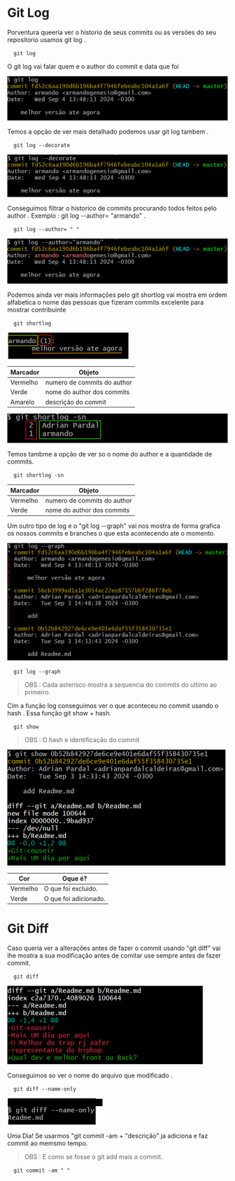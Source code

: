 <h1>Git Log</h1>

<p>Porventura queeria ver o historio de seus commits ou as versões do seu repositorio usamos git log . </p>

```
  git log
```
<p>O git log vai falar quem e o author do commit e data que foi   </p>

<img src="Imagens De Ilustração/git_log.png" >


<p>Temos a opção de ver mais detalhado podemos usar git log tambem .</p>

```
  git log --decorate
```

<img src="Imagens De Ilustração/git_log_decorate.png">

<p>Conseguimos filtrar o historico de commits procurando todos feitos pelo author . Exemplo : git log --author= "armando" . </p>

```
  git log --author= " "
```

<img src="Imagens De Ilustração/git_log_author.png">

<p>Podemos ainda ver mais informações pelo git shortlog vai mostra em ordem alfabetica o nome das pessoas que fizeram commits excelente para mostrar contribuinte
</p>

```
  git shortlog
```
<img src="Imagens De Ilustração/git_shortlog.png">

|Marcador          |Objeto                            |
|------------------|----------------------------------|
| Vermelho         | numero de commits do author      |
| Verde            |   nome do author dos commits     |
| Amarelo          | descrição do commit              |

<img src="Imagens De Ilustração/git_shorthlog_sn.png" width="580px"> 

<p>Temos tambme a opção de ver so o nome do author e a quantidade de commits.</p>

```
  git shortlog -sn
```

|Marcador          |Objeto                             |
|------------------|-----------------------------------|
| Vermelho         | numero de commits do author       |
| Verde            |   nome do author dos commits      |

<p>Um outro tipo de log e o "git log --graph" vai nos mostra de forma grafica os nossos commits e branches o que esta acontecendo ate o momento.</p>

<img src="Imagens De Ilustração/git_log_graph.png">

```
  git log --graph
```

>OBS : Cada asterisco mostra a sequencia do commits do ultimo ao primeiro.

<p>Cim a função log conseguimos ver o que aconteceu no commit usando o hash . Essa função git show + hash.</p>

```
  git show 
```

>OBS :  O hash e identificação do commit

<img src="Imagens De Ilustração/git_show.png">

|Cor               |Oque é?                            |
|------------------|-----------------------------------|
| Vermelho         | O que foi excluido.               |
| Verde            | O que foi adicionado.             |



<h1>Git Diff</h1>

<p>Caso queria ver a alterações antes de fazer o commit usando "git diff" vai lhe mostra a sua modificação antes de comitar use sempre antes de fazer commit.</p>

```
  git diff
```
<img src="Imagens De Ilustração/git_diff.png">

<p>Conseguimos so ver o nome do arquivo que modificado .</p>

```
  git diff --name-only
```

<img src="Imagens De Ilustração/git_diff_nameonly.png">

<p>Uma Dia! Se usarmos "git commit -am + "descrição" ja adiciona e faz commit ao memsmo tempo.</p>

>OBS : E como se fosse o git add mais o commit.

```
  git commit -am " "
```


